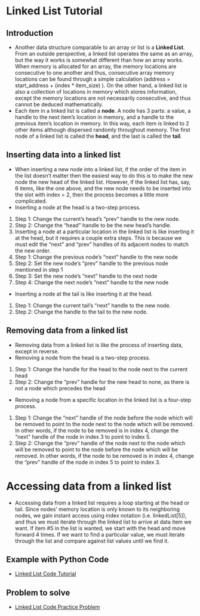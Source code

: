 # Linked List Tutorial
## Introduction
- Another data structure comparable to an array or list is a **Linked List**. From an outside perspective, a linked list operates the same as an array, but the way it works is somewhat different than how an array works. When memory is allocated for an array, the memory locations are consecutive to one another and thus, consecutive array memory locations can be found through a simple calculation (address = start_address + (index * item_size) ). On the other hand, a linked list is also a collection of locations in memory which stores information, except the memory locations are not necessarily consecutive, and thus cannot be deduced mathematically. 
- Each item in a linked list is called a **node**. A node has 3 parts: a value, a handle to the next item’s location in memory, and a handle to the previous item’s location in memory. In this way, each item is linked to 2 other items although dispersed randomly throughout memory. The first node of a linked list is called the **head**, and the last is called the **tail**. 

## Inserting data into a linked list
- When inserting a new node into a linked list, if the order of the item in the list doesn’t matter then the easiest way to do this is to make the new node the new head of the linked list. However, if the linked list has, say, 6 items, like the one above, and the new node needs to be inserted into the slot with index = 2, then the process becomes a little more complicated. 
- Inserting a node at the head is a two-step process.
1. Step 1: Change the current’s head’s “prev” handle to the new node. 
2. Step 2: Change the “head” handle to be the new head’s handle.
3. Inserting a node at a particular location in the linked list is like inserting it at the head, but it requires a couple extra steps. This is because we must edit the “next” and “prev” handles of its adjacent nodes to match the new order.
1. Step 1: Change the previous node’s “next” handle to the new node
2. Step 2: Set the new node’s “prev” handle to the previous node mentioned in step 1
3. Step 3: Set the new node’s “next” handle to the next node
4. Step 4: Change the next node’s “next” handle to the new node
- Inserting a node at the tail is like inserting it at the head.
1. Step 1: Change the current tail’s “next” handle to the new node.
2. Step 2: Change the handle to the tail to the new node.

## Removing data from a linked list
- Removing data from a linked list is like the process of inserting data, except in reverse. 
- Removing a node from the head is a two-step process.
1. Step 1: Change the handle for the head to the node next to the current head
2. Step 2: Change the “prev” handle for the new head to none, as there is not a node which precedes the head
- Removing a node from a specific location in the linked list is a four-step process.
1. Step 1: Change the “next” handle of the node before the node which will be removed to point to the node next to the node which will be removed. In other words, if the node to be removed is in index 4, change the “next” handle of the node in index 3 to point to index 5. 
2. Step 2: Change the “prev” handle of the node next to the node which will be removed to point to the node before the node which will be removed. In other words, if the node to be removed is in index 4, change the “prev” handle of the node in index 5 to point to index 3. 
# Accessing data from a linked list
- Accessing data from a linked list requires a loop starting at the head or tail. Since nodes’ memory location is only known to its neighboring nodes, we gain instant access using index notation (i.e. linkedList[5]), and thus we must iterate through the linked list to arrive at data item we want. If item #5 in the list is wanted, we start with the head and move forward 4 times. If we want to find a particular value, we must iterate through the list and compare against list values until we find it. 
## Example with Python Code
- [Linked List Code Tutorial](https://github.com/gib-student/Data-Structures-Tutorial/blob/master/Final%20Project/python%20files/Linked%20List/linked_list_tutorial.py)
## Problem to solve
- [Linked List Code Practice Problem](https://github.com/gib-student/Data-Structures-Tutorial/blob/master/Final%20Project/python%20files/Linked%20List/linked_list_problem.py)